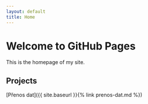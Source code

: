 ```yaml
---
layout: default
title: Home
---
```


# Welcome to GitHub Pages

This is the homepage of my site.

## Projects
[Přenos dat]({{ site.baseurl }}{% link prenos-dat.md %})